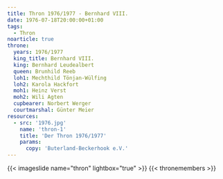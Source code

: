 ```yaml
---
title: Thron 1976/1977 - Bernhard VIII.
date: 1976-07-18T20:00:00+01:00
tags:
  - Thron
noarticle: true
throne:
  years: 1976/1977
  king_title: Bernhard VIII.
  king: Bernhard Leudealbert
  queen: Brunhild Reeb
  loh1: Mechthild Tönjan-Wülfing
  loh2: Karola Hackfort
  moh1: Heinz Verst
  moh2: Wili Agten
  cupbearer: Norbert Werger
  courtmarshal: Günter Meier
resources:
  - src: '1976.jpg'
    name: 'thron-1'
    title: 'Der Thron 1976/1977'
    params:
      copy: 'Buterland-Beckerhook e.V.'
---
```

{{< imageslide name="thron" lightbox="true" >}}
{{< thronemembers >}}
